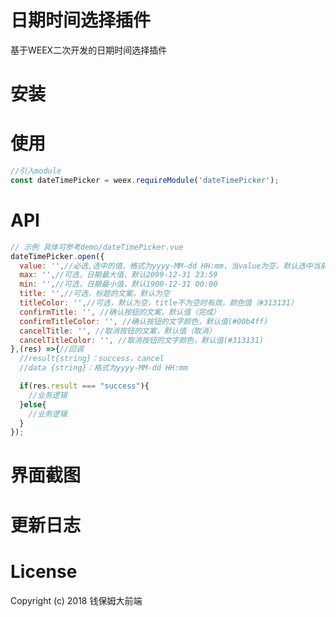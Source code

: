 # 日期时间选择插件

基于WEEX二次开发的日期时间选择插件

安装 
====================================


使用
====================================


```js
//引入module
const dateTimePicker = weex.requireModule('dateTimePicker');
```

API
====================================

```js
// 示例 具体可参考demo/dateTimePicker.vue
dateTimePicker.open({
  value: '',//必选,选中的值，格式为yyyy-MM-dd HH:mm，当value为空，默认选中当前时间，当value不为空，选中value的值
  max: '',//可选，日期最大值，默认2099-12-31 23:59
  min: '',//可选，日期最小值，默认1900-12-31 00:00
  title: '',//可选，标题的文案，默认为空
  titleColor: '',//可选，默认为空，title不为空时有效，颜色值（#313131）
  confirmTitle: '', //确认按钮的文案，默认值（完成）
  confirmTitleColor: '', //确认按钮的文字颜色，默认值(#00b4ff)
  cancelTitle: '', //取消按钮的文案，默认值（取消）
  cancelTitleColor: '', //取消按钮的文字颜色，默认值(#313131)
},(res) =>{//回调
  //result{string}：success，cancel
  //data {string}：格式为yyyy-MM-dd HH:mm

  if(res.result === "success"){
    //业务逻辑
  }else{
    //业务逻辑
  }
});

```
界面截图
====================================


更新日志
====================================


License
====================================
Copyright (c) 2018 钱保姆大前端

